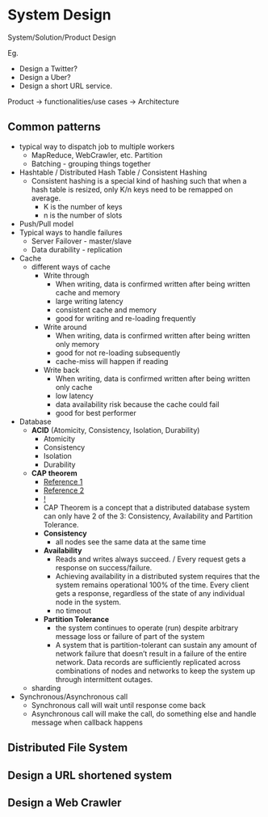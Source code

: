 # System Design

System/Solution/Product Design

Eg.
 
- Design a Twitter?
- Design a Uber?
- Design a short URL service.

Product -> functionalities/use cases -> Architecture

## Common patterns

- typical way to dispatch job to multiple workers
  - MapReduce, WebCrawler, etc. Partition
  - Batching - grouping things together
- Hashtable / Distributed Hash Table / Consistent Hashing
  - Consistent hashing is a special kind of hashing such that when a hash table is resized, only K/n keys need to be remapped on average.
    - K is the number of keys
    - n is the number of slots
- Push/Pull model
- Typical ways to handle failures
  - Server Failover - master/slave
  - Data durability - replication
- Cache
  - different ways of cache
    - Write through
      - When writing, data is confirmed written after being written cache and memory
      - large writing latency
      - consistent cache and memory
      - good for writing and re-loading frequently
    - Write around
      - When writing, data is confirmed written after being written only memory
      - good for not re-loading subsequently
      - cache-miss will happen if reading
    - Write back
      - When writing, data is confirmed written after being written only cache
      - low latency
      - data availability risk because the cache could fail 
      - good for best performer
- Database
  - **ACID** (Atomicity, Consistency, Isolation, Durability)
    - Atomicity
    - Consistency
    - Isolation
    - Durability
  - **CAP theorem**
    - [Reference 1](http://www.hollischuang.com/archives/666)
    - [Reference 2](https://towardsdatascience.com/cap-theorem-and-distributed-database-management-systems-5c2be977950e)
    - [!](http://www.hollischuang.com/wp-content/uploads/2015/12/Teorema-CAP-2.png)
    - CAP Theorem is a concept that a distributed database system can only have 2 of the 3: Consistency, Availability and Partition Tolerance.
    - **Consistency**
      - all nodes see the same data at the same time
    - **Availability**
      - Reads and writes always succeed. / Every request gets a response on success/failure.
      - Achieving availability in a distributed system requires that the system remains operational 100% of the time. Every client gets a response, regardless of the state of any individual node in the system.
      - no timeout
    - **Partition Tolerance**
      - the system continues to operate (run) despite arbitrary message loss or failure of part of the system
      - A system that is partition-tolerant can sustain any amount of network failure that doesn’t result in a failure of the entire network. Data records are sufficiently replicated across combinations of nodes and networks to keep the system up through intermittent outages. 
  - sharding
- Synchronous/Asynchronous call
  - Synchronous call will wait until response come back
  - Asynchronous call will make the call, do something else and handle message when callback happens
 
## Distributed File System
## Design a URL shortened system
## Design a Web Crawler


